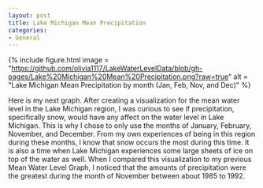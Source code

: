 ```yaml
---
layout: post
title: Lake Michigan Mean Precipitation
categories:
- General
---
```


{% include figure.html image = "https://github.com/olivia1117/LakeWaterLevelData/blob/gh-pages/Lake%20Michigan%20Mean%20Precipitation.png?raw=true" alt = "Lake Michigan Mean Precipitation by month (Jan, Feb, Nov, and Dec)" %}

Here is my next graph. After creating a visualization for the mean water level in the Lake Michigan region, I was curious to see if precipitation, specifically snow, would have any affect on the water level in Lake Michigan. This is why I chose to only use the months of January, February, November, and December. From my own experiences of being in this region during these months, I know that snow occurs the most during this time. It is also a time when Lake Michigan experiences some large sheets of ice on top of the water as well. When I compared this visualization to my previous Mean Water Level Graph, I noticed that the amounts of precipitation were the greatest during the month of November between about 1985 to 1992. 

